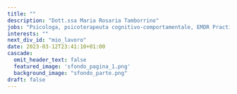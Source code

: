 ```yaml
---
title: ""
description: "Dott.ssa Maria Rosaria Tamborrino"
jobs: "Psicologa, psicoterapeuta cognitivo-comportamentale, EMDR Practitioner" 
interests: ""
next_div_id: "mio_lavoro"
date: 2023-03-12T23:41:10+01:00
cascade:
  omit_header_text: false
  featured_image: 'sfondo_pagina_1.png'
  background_image: "sfondo_parte.png"
draft: false
---
```


